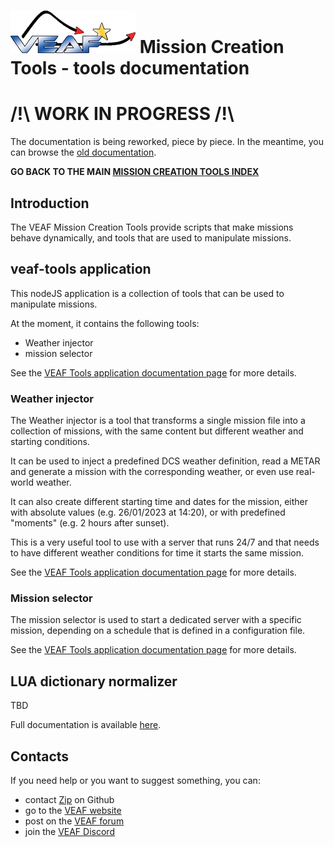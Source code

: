 # [![VEAF-logo]][VEAF website] Mission Creation Tools - tools documentation

# /!\ **WORK IN PROGRESS** /!\
The documentation is being reworked, piece by piece. 
In the meantime, you can browse the [old documentation](../old_documentation/_index.md).

**GO BACK TO THE MAIN [MISSION CREATION TOOLS INDEX](../index.md)**

## Introduction

The VEAF Mission Creation Tools provide scripts that make missions behave dynamically, and tools that are used to manipulate missions.

## veaf-tools application

This nodeJS application is a collection of tools that can be used to manipulate missions.

At the moment, it contains the following tools:
- Weather injector
- mission selector

See the [VEAF Tools application documentation page](veaf-tools.md) for more details.

### Weather injector

The Weather injector is a tool that transforms a single mission file into a collection of missions, with the same content but different weather and starting conditions.

It can be used to inject a predefined DCS weather definition, read a METAR and generate a mission with the corresponding weather, or even use real-world weather.

It can also create different starting time and dates for the mission, either with absolute values (e.g. 26/01/2023 at 14:20), or with predefined "moments" (e.g. 2 hours after sunset).

This is a very useful tool to use with a server that runs 24/7 and that needs to have different weather conditions for time it starts the same mission.

See the [VEAF Tools application documentation page](veaf-tools.md) for more details.

### Mission selector

The mission selector is used to start a dedicated server with a specific mission, depending on a schedule that is defined in a configuration file.

See the [VEAF Tools application documentation page](veaf-tools.md) for more details.

## LUA dictionary normalizer

TBD

Full documentation is available [here](lua_dictionary_normalizer.md).

## Contacts

If you need help or you want to suggest something, you can:

* contact [Zip][Zip on Github] on Github
* go to the [VEAF website]
* post on the [VEAF forum]
* join the [VEAF Discord]


[Badge-Discord]: https://img.shields.io/discord/471061487662792715?label=VEAF%20Discord&style=for-the-badge
[VEAF-logo]: ../.images/logo.png?raw=true
[VEAF Discord]: https://www.veaf.org/discord
[Zip on Github]: https://github.com/davidp57
[VEAF website]: https://www.veaf.org
[VEAF forum]: https://www.veaf.org/forum

[demo-mission-structure]: ../.images/demo-mission-structure.png?raw=true
[workflow-01]: ../.images/editor_workflow.png?raw=true
